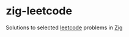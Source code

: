 # zig-leetcode

Solutions to selected [leetcode](https://leetcode.com) problems in [Zig](https://ziglang.org/)


